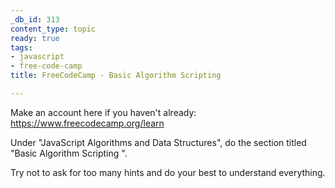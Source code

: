 ```yaml
---
_db_id: 313
content_type: topic
ready: true
tags:
- javascript
- free-code-camp
title: FreeCodeCamp - Basic Algorithm Scripting

---
```


Make an account here if you haven't already: https://www.freecodecamp.org/learn

Under "JavaScript Algorithms and Data Structures", do the section titled "Basic Algorithm Scripting ".

Try not to ask for too many hints and do your best to understand everything.